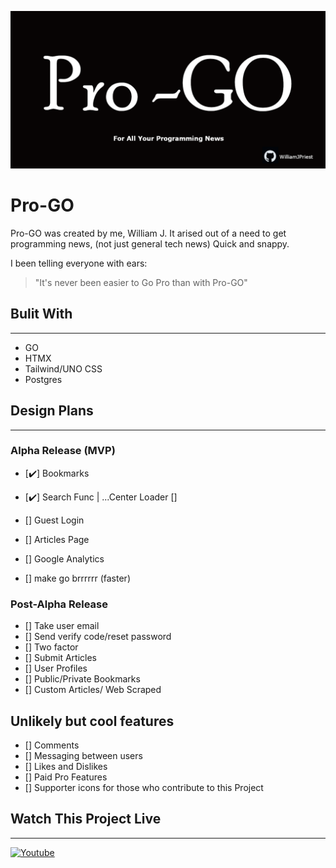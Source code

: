 <p align="center">
  <img  src="Assets\pro-go.png"/>
</p>

# **Pro-GO**

Pro-GO was created by me, William J. It arised out of a need to get programming news, (not just general tech news) Quick and snappy. 

I been telling everyone with ears: 

> "It's never been easier to Go Pro than with Pro-GO"

## **Bulit With**
---

- GO
- HTMX
- Tailwind/UNO CSS
- Postgres

## **Design Plans**
---

### Alpha Release (MVP)

- [✔️] Bookmarks
- [✔️] Search Func | ...Center Loader [] 
- [] Guest Login
- [] Articles Page
- [] Google Analytics 

- [] make go brrrrrr (faster)

### Post-Alpha Release

- [] Take user email
- [] Send verify code/reset password
- [] Two factor
- [] Submit Articles
- [] User Profiles
- [] Public/Private Bookmarks
- [] Custom Articles/ Web Scraped

## Unlikely but cool features

- [] Comments
- [] Messaging between users
- [] Likes and Dislikes
- [] Paid Pro Features
- [] Supporter icons for those who contribute to this Project

## **Watch This Project Live**
---

<a href="https://www.youtube.com/@ThatWeirdKiidOnYT/streams?sub_confirmation=1">![Youtube](https://img.shields.io/badge/YouTube-red?style=for-the-badge&logo=youtube&logoColor=white)</a>
